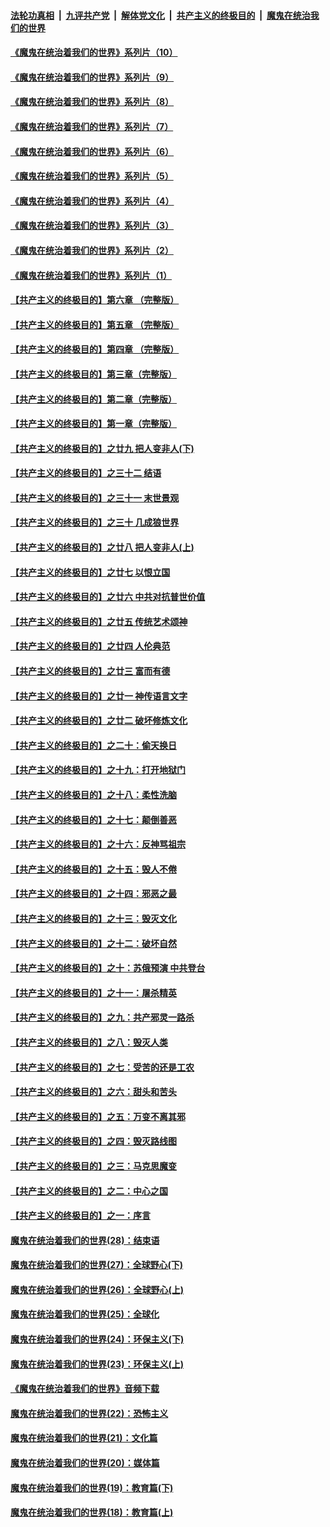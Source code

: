 

####  [法轮功真相](../../../../basic/blob/master/README.md?t=09080131) &nbsp;|&nbsp; [九评共产党](../../../../9ping.md/blob/master/README.md?t=09080131) &nbsp;|&nbsp; [解体党文化](../../../../jtdwh.md/blob/master/README.md?t=09080131)  &nbsp;|&nbsp; [共产主义的终极目的](../../../../gczydzjmd.md/blob/master/README.md?t=09080131) &nbsp;|&nbsp; [魔鬼在统治我们的世界](../../../../mgztzwmdsj.md/blob/master/README.md?t=09080131) 

#### [《魔鬼在统治着我们的世界》系列片（10）](../pages/nsc422/n12292670.md?t=09080131) 

#### [《魔鬼在统治着我们的世界》系列片（9）](../pages/nsc422/n12290859.md?t=09080131) 

#### [《魔鬼在统治着我们的世界》系列片（8）](../pages/nsc422/n12287445.md?t=09080131) 

#### [《魔鬼在统治着我们的世界》系列片（7）](../pages/nsc422/n12283425.md?t=09080131) 

#### [《魔鬼在统治着我们的世界》系列片（6）](../pages/nsc422/n12282314.md?t=09080131) 

#### [《魔鬼在统治着我们的世界》系列片（5）](../pages/nsc422/n12281419.md?t=09080131) 

#### [《魔鬼在统治着我们的世界》系列片（4）](../pages/nsc422/n12274024.md?t=09080131) 

#### [《魔鬼在统治着我们的世界》系列片（3）](../pages/nsc422/n12271322.md?t=09080131) 

#### [《魔鬼在统治着我们的世界》系列片（2）](../pages/nsc422/n12269049.md?t=09080131) 

#### [《魔鬼在统治着我们的世界》系列片（1）](../pages/nsc422/n12267575.md?t=09080131) 

#### [【共产主义的终极目的】第六章 （完整版）](../pages/nsc422/n11428913.md?t=09080131) 

#### [【共产主义的终极目的】第五章 （完整版）](../pages/nsc422/n11428912.md?t=09080131) 

#### [【共产主义的终极目的】第四章 （完整版）](../pages/nsc422/n11428907.md?t=09080131) 

#### [【共产主义的终极目的】第三章（完整版）](../pages/nsc422/n11428848.md?t=09080131) 

#### [【共产主义的终极目的】第二章（完整版）](../pages/nsc422/n11428831.md?t=09080131) 

#### [【共产主义的终极目的】第一章（完整版）](../pages/nsc422/n11417651.md?t=09080131) 

#### [【共产主义的终极目的】之廿九 把人变非人(下)](../pages/nsc422/n11344140.md?t=09080131) 

#### [【共产主义的终极目的】之三十二 结语](../pages/nsc422/n11360535.md?t=09080131) 

#### [【共产主义的终极目的】之三十一 末世景观](../pages/nsc422/n11351129.md?t=09080131) 

#### [【共产主义的终极目的】之三十 几成狼世界](../pages/nsc422/n11348280.md?t=09080131) 

#### [【共产主义的终极目的】之廿八 把人变非人(上)](../pages/nsc422/n11340492.md?t=09080131) 

#### [【共产主义的终极目的】之廿七 以恨立国](../pages/nsc422/n11336944.md?t=09080131) 

#### [【共产主义的终极目的】之廿六 中共对抗普世价值](../pages/nsc422/n11324785.md?t=09080131) 

#### [【共产主义的终极目的】之廿五 传统艺术颂神](../pages/nsc422/n11296396.md?t=09080131) 

#### [【共产主义的终极目的】之廿四 人伦典范](../pages/nsc422/n11296397.md?t=09080131) 

#### [【共产主义的终极目的】之廿三 富而有德](../pages/nsc422/n11283598.md?t=09080131) 

#### [【共产主义的终极目的】之廿一 神传语言文字](../pages/nsc422/n11263265.md?t=09080131) 

#### [【共产主义的终极目的】之廿二 破坏修炼文化](../pages/nsc422/n11245728.md?t=09080131) 

#### [【共产主义的终极目的】之二十：偷天换日](../pages/nsc422/n11238846.md?t=09080131) 

#### [【共产主义的终极目的】之十九：打开地狱门](../pages/nsc422/n11206376.md?t=09080131) 

#### [【共产主义的终极目的】之十八：柔性洗脑](../pages/nsc422/n11199994.md?t=09080131) 

#### [【共产主义的终极目的】之十七：颠倒善恶](../pages/nsc422/n11179782.md?t=09080131) 

#### [【共产主义的终极目的】之十六：反神骂祖宗](../pages/nsc422/n11166798.md?t=09080131) 

#### [【共产主义的终极目的】之十五：毁人不倦](../pages/nsc422/n11166792.md?t=09080131) 

#### [【共产主义的终极目的】之十四：邪恶之最](../pages/nsc422/n11150249.md?t=09080131) 

#### [【共产主义的终极目的】之十三：毁灭文化](../pages/nsc422/n11135227.md?t=09080131) 

#### [【共产主义的终极目的】之十二：破坏自然](../pages/nsc422/n11135214.md?t=09080131) 

#### [【共产主义的终极目的】之十：苏俄预演 中共登台](../pages/nsc422/n11118424.md?t=09080131) 

#### [【共产主义的终极目的】之十一：屠杀精英](../pages/nsc422/n11118442.md?t=09080131) 

#### [【共产主义的终极目的】之九：共产邪灵一路杀](../pages/nsc422/n11114139.md?t=09080131) 

#### [【共产主义的终极目的】之八：毁灭人类](../pages/nsc422/n11108503.md?t=09080131) 

#### [【共产主义的终极目的】之七：受苦的还是工农](../pages/nsc422/n11101809.md?t=09080131) 

#### [【共产主义的终极目的】之六：甜头和苦头](../pages/nsc422/n11096971.md?t=09080131) 

#### [【共产主义的终极目的】之五：万变不离其邪](../pages/nsc422/n11091285.md?t=09080131) 

#### [【共产主义的终极目的】之四：毁灭路线图](../pages/nsc422/n11086284.md?t=09080131) 

#### [【共产主义的终极目的】之三：马克思魔变](../pages/nsc422/n11061941.md?t=09080131) 

#### [【共产主义的终极目的】之二：中心之国](../pages/nsc422/n11047728.md?t=09080131) 

#### [【共产主义的终极目的】之一：序言](../pages/nsc422/n11086077.md?t=09080131) 

#### [魔鬼在统治着我们的世界(28)：结束语](../pages/nsc422/n10936246.md?t=09080131) 

#### [魔鬼在统治着我们的世界(27)：全球野心(下)](../pages/nsc422/n10928319.md?t=09080131) 

#### [魔鬼在统治着我们的世界(26)：全球野心(上)](../pages/nsc422/n10900318.md?t=09080131) 

#### [魔鬼在统治着我们的世界(25)：全球化](../pages/nsc422/n10788205.md?t=09080131) 

#### [魔鬼在统治着我们的世界(24)：环保主义(下)](../pages/nsc422/n10695307.md?t=09080131) 

#### [魔鬼在统治着我们的世界(23)：环保主义(上)](../pages/nsc422/n10688613.md?t=09080131) 

#### [《魔鬼在统治着我们的世界》音频下载](../pages/nsc422/n10635553.md?t=09080131) 

#### [魔鬼在统治着我们的世界(22)：恐怖主义](../pages/nsc422/n10614727.md?t=09080131) 

#### [魔鬼在统治着我们的世界(21)：文化篇](../pages/nsc422/n10597706.md?t=09080131) 

#### [魔鬼在统治着我们的世界(20)：媒体篇](../pages/nsc422/n10586579.md?t=09080131) 

#### [魔鬼在统治着我们的世界(19)：教育篇(下)](../pages/nsc422/n10564808.md?t=09080131) 

#### [魔鬼在统治着我们的世界(18)：教育篇(上)](../pages/nsc422/n10526970.md?t=09080131) 

